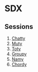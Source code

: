 SDX
===

Sessions
--------

1. [Chatty](https://github.com/magarcia/SDX/tree/master/S1#chatty)
2. [Muty](https://github.com/magarcia/SDX/tree/master/S2#muty)
3. [Toty](https://github.com/magarcia/SDX/tree/master/S3#toty)
4. [Groupy](https://github.com/magarcia/SDX/tree/master/S4#groupy)
5. [Namy](https://github.com/magarcia/SDX/tree/master/S5#namy)
6. [Chordy](https://github.com/magarcia/SDX/tree/master/S6#chordy)
